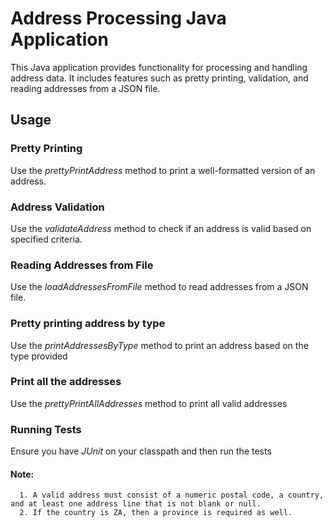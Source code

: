 # Address Processing Java Application

This Java application provides functionality for processing and handling address data. It includes features such as pretty printing, validation, and reading addresses from a JSON file.

## Usage

### Pretty Printing
Use the *prettyPrintAddress* method to print a well-formatted version of an address.

### Address Validation
Use the *validateAddress* method to check if an address is valid based on specified criteria.

### Reading Addresses from File
Use the *loadAddressesFromFile* method to read addresses from a JSON file.

### Pretty printing address by type
Use the *printAddressesByType* method to print an address based on the type provided

### Print all the addresses
Use the *prettyPrintAllAddresses* method to print all valid addresses 

### Running Tests
Ensure you have *JUnit* on your classpath and then run the tests

#### Note:  
      1. A valid address must consist of a numeric postal code, a country, and at least one address line that is not blank or null.  
      2. If the country is ZA, then a province is required as well.


